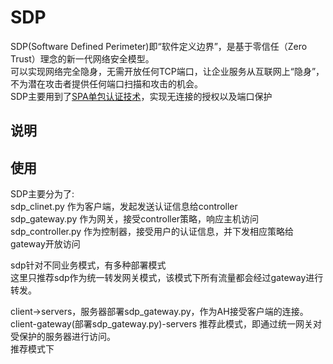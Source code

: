 # SDP
SDP(Software Defined Perimeter)即“软件定义边界”，是基于零信任（Zero Trust）理念的新一代网络安全模型。<br>
可以实现网络完全隐身，无需开放任何TCP端口，让企业服务从互联网上“隐身”，不为潜在攻击者提供任何端口扫描和攻击的机会。<br>
SDP主要用到了[SPA单包认证技术](https://github.com/small-eight/spa)，实现无连接的授权以及端口保护<br>
## 说明


## 使用
SDP主要分为了:<br>
sdp_clinet.py 作为客户端，发起发送认证信息给controller<br>
sdp_gateway.py 作为网关，接受controller策略，响应主机访问<br>
sdp_controller.py 作为控制器，接受用户的认证信息，并下发相应策略给gateway开放访问<br>

sdp针对不同业务模式，有多种部署模式<br>
这里只推荐sdp作为统一转发网关模式，该模式下所有流量都会经过gateway进行转发。
   
client->servers，服务器部署sdp_gateway.py，作为AH接受客户端的连接。<br>
client-gateway(部署sdp_gateway.py)-servers 推荐此模式，即通过统一网关对受保护的服务器进行访问。<br>
推荐模式下
